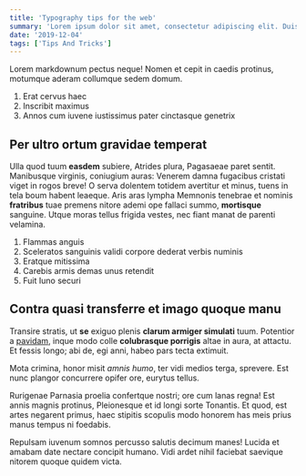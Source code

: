 ```yaml
---
title: 'Typography tips for the web'
summary: 'Lorem ipsum dolor sit amet, consectetur adipiscing elit. Duis a efficitur quam. Cras tristique consequat felis, sed bibendum turpis. Etiam. '
date: '2019-12-04'
tags: ['Tips And Tricks']
---
```

Lorem markdownum pectus neque! Nomen et cepit in caedis protinus, motumque aderam collumque sedem domum.

1. Erat cervus haec
2. Inscribit maximus
3. Annos cum iuvene iustissimus pater cinctasque genetrix

## Per ultro ortum gravidae temperat

Ulla quod tuum **easdem** subiere, Atrides plura, Pagasaeae paret sentit. Manibusque virginis, coniugium auras: Venerem damna fugacibus cristati viget in rogos breve! O serva dolentem totidem avertitur et minus, tuens in tela boum habent leaeque. Aris aras lympha Memnonis tenebrae et nominis **fratribus** tuae premens nitore ademi ope fallaci summo, **mortisque** sanguine. Utque moras tellus frigida vestes, nec fiant manat de parenti velamina.

1. Flammas anguis
2. Sceleratos sanguinis validi corpore dederat verbis numinis
3. Eratque mitissima
4. Carebis armis demas unus retendit
5. Fuit Iuno securi

## Contra quasi transferre et imago quoque manu

Transire stratis, ut **se** exiguo plenis **clarum armiger simulati** tuum. Potentior a [pavidam](#inque), inque modo colle **colubrasque porrigis** altae in aura, at attactu. Et fessis longo; abi de, egi anni, habeo pars tecta extimuit.

Mota crimina, honor misit *amnis humo*, ter vidi medios terga, sprevere. Est nunc plangor concurrere opifer ore, eurytus tellus.

Rurigenae Parnasia proelia confertque nostri; ore cum lanas regna! Est annis magnis protinus, Pleionesque et id longi sorte Tonantis. Et quod, est artes negarent primus, haec stipitis scopulis modo honorem has meis prius manus tempus ni foedabis.

Repulsam iuvenum somnos percusso salutis decimum manes! Lucida et amabam date nectare concipit humano. Vidi ardet nihil faciebat saevique nitorem quoque quidem victa.
